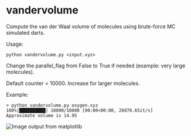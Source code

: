 # vandervolume
Compute the van der Waal volume of molecules using brute-force MC simulated darts.

Usage:

    python vandervolume.py <input.xyz>

Change the parallel_flag from False to True if needed (example: very large molecules).

Default counter = 10000. Increase for larger molecules.

Example:

    > python vandervolume.py oxygen.xyz
    100%|██████████| 10000/10000 [00:00<00:00, 26070.65it/s]
    Approximate volume is 14.95

![](oxygen.jpg "Image output from matplotlib")
